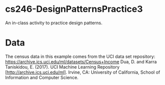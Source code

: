 # cs246-DesignPatternsPractice3
An in-class activity to practice design patterns.

# Data
The census data in this example comes from the UCI data set repository: https://archive.ics.uci.edu/ml/datasets/Census+Income
Dua, D. and Karra Taniskidou, E. (2017). UCI Machine Learning Repository [http://archive.ics.uci.edu/ml]. Irvine, CA: University of California, School of Information and Computer Science.
